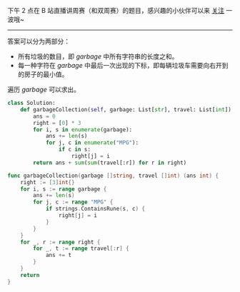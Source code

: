 下午 2 点在 B 站直播讲周赛（和双周赛）的题目，感兴趣的小伙伴可以来 [关注](https://space.bilibili.com/206214/dynamic) 一波哦~

---

答案可以分为两部分：

- 所有垃圾的数目，即 $\textit{garbage}$ 中所有字符串的长度之和。
- 每一种字符在 $\textit{garbage}$ 中最后一次出现的下标，即每辆垃圾车需要向右开到的房子的最小值。

遍历 $\textit{garbage}$ 可以求出。

```py [sol1-Python3]
class Solution:
    def garbageCollection(self, garbage: List[str], travel: List[int]) -> int:
        ans = 0
        right = [0] * 3
        for i, s in enumerate(garbage):
            ans += len(s)
            for j, c in enumerate("MPG"):
                if c in s:
                    right[j] = i
        return ans + sum(sum(travel[:r]) for r in right)
```

```go [sol1-Go]
func garbageCollection(garbage []string, travel []int) (ans int) {
	right := [3]int{}
	for i, s := range garbage {
		ans += len(s)
		for j, c := range "MPG" {
			if strings.ContainsRune(s, c) {
				right[j] = i
			}
		}
	}
	for _, r := range right {
		for _, t := range travel[:r] {
			ans += t
		}
	}
	return
}
```
